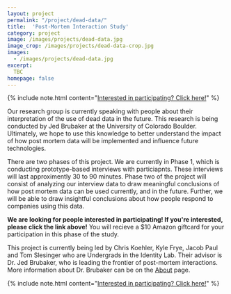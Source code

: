 ```yaml
---
layout: project
permalink: "/project/dead-data/"
title:  'Post-Mortem Interaction Study'
category: project
image: /images/projects/dead-data.jpg
image_crop: /images/projects/dead-data-crop.jpg
images:
  - /images/projects/dead-data.jpg
excerpt:
  TBC
homepage: false
---
```


{% include note.html content="[Interested in participating? Click here!](https://goo.gl/forms/shxmS4b0lQSxmfxC2)" %}

Our research group is currently speaking with people about their interpretation of the use of dead data in the future. This research is being conducted by Jed Brubaker at the University of Colorado Boulder. Ultimately, we hope to use this knowledge to better understand the impact of how post mortem data will be implemented and influence future technologies.

There are two phases of this project. We are currently in Phase 1, which is conducting prototype-based interviews with particiapnts. These interviews will last approximently 30 to 90 minutes. Phase two of the project will consist of analyzing our interview data to draw meaningful conclusions of how post mortem data can be used currently, and in the future. Further, we will be able to draw insightful conclusions about how people respond to companies using this data.

__We are looking for people interested in participating! If you're interested, please click the link above!__ You will recieve a $10 Amazon giftcard for your participation in this phase of the study.

This project is currently being led by Chris Koehler, Kyle Frye, Jacob Paul and Tom Slesinger who are Undergrads in the Identity Lab. Their advisor is Dr. Jed Brubaker, who is leading the frontier of post-mortem interactions. More information about Dr. Brubaker can be on the [About](http://cmci.colorado.edu/idlab/about/) page.

{% include note.html content="[Interested in participating? Click here!](https://goo.gl/forms/shxmS4b0lQSxmfxC2)" %}
